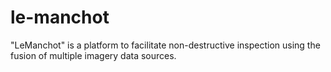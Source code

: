 # le-manchot

"LeManchot" is a platform to facilitate non-destructive inspection using the fusion of multiple imagery data sources.
